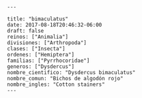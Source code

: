 
      ---

      title: "bimaculatus"
      date: 2017-08-18T20:46:32-06:00
      draft: false
      reinos: ["Animalia"]
      divisiones: ["Arthropoda"]
      clases: ["Insecta"]
      ordenes: ["Hemiptera"]
      familias: ["Pyrrhocoridae"]
      generos: ["Dysdercus"]
      nombre_cientifico: "Dysdercus bimaculatus"
      nombre_comun: "Bichos de algodón rojo"
      nombre_ingles: "Cotton stainers"
      ---

      